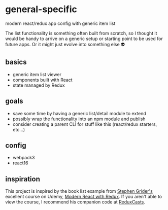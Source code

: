 # general-specific
modern react/redux app config with generic item list

The list functionality is something often built from scratch, so I thought it would be handy to arrive on a generic setup or starting point to be used for future apps. Or it might just evolve into something else :alien:

## basics
- generic item list viewer
- components built with React
- state managed by Redux

## goals
- save some time by having a generic list/detail module to extend
- possibly wrap the functionality into an npm module and publish
- consider creating a parent CLI for stuff like this (react/redux starters, etc...)

## config
- webpack3
- react16

## inspiration
This project is inspired by the book list example from [Stephen Grider's](https://github.com/StephenGrider) excellent course on Udemy, [Modern React with Redux](https://www.udemy.com/react-redux). If you aren't able to view the course, I recommend his companion code at [ReduxCasts](https://github.com/StephenGrider/ReduxCasts). 
